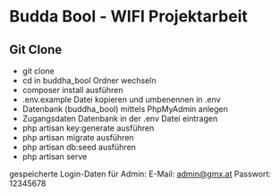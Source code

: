 # Budda Bool - WIFI Projektarbeit

## Git Clone

- git clone <Pfad>
- cd in buddha_bool Ordner wechseln
- composer install ausführen
- .env.example Datei kopieren und umbenennen in .env
- Datenbank (buddha_bool) mittels PhpMyAdmin anlegen
- Zugangsdaten Datenbank in der .env Datei eintragen
- php artisan key:generate ausführen
- php artisan migrate ausführen
- php artisan db:seed ausführen
- php artisan serve

gespeicherte Login-Daten für Admin:
    E-Mail: admin@gmx.at
    Passwort: 12345678
